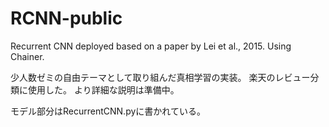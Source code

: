# RCNN-public
Recurrent CNN deployed based on a paper by Lei et al., 2015. Using Chainer.

少人数ゼミの自由テーマとして取り組んだ真相学習の実装。
楽天のレビュー分類に使用した。
より詳細な説明は準備中。

モデル部分はRecurrentCNN.pyに書かれている。
